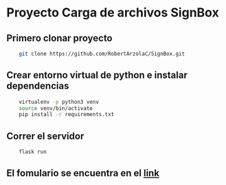 # Proyecto Carga de archivos SignBox

## Primero clonar proyecto
    
```bash
    git clone https://github.com/RobertArzolaC/SignBox.git
```

## Crear entorno virtual de python e instalar dependencias

```bash
    virtualenv -p python3 venv
    source venv/bin/activate
    pip install -r requirements.txt
```

## Correr el servidor

```bash
    flask run
```

## El fomulario se encuentra en el [link](http://0.0.0.0:5000/)
